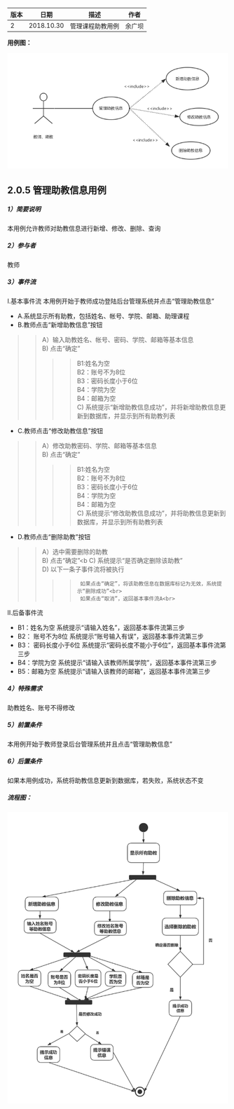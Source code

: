 | 版本  | 日期       | 描述            | 作者   |
| ----- | ---------- | --------------- | ------ |
| 2 | 2018.10.30 | 管理课程助教用例 | 余广坝 |

**用例图：**

![管理课程助教用例图](img_use_case/admin_assistant.png)


## 2.0.5 管理助教信息用例
##### 1）简要说明
本用例允许教师对助教信息进行新增、修改、删除、查询

##### 2）参与者
教师

##### 3）事件流
I.基本事件流
本用例开始于教师成功登陆后台管理系统并点击“管理助教信息”
- A.系统显示所有助教，包括姓名、帐号、学院、邮箱、助理课程
- B.教师点击“新增助教信息”按钮
>> A）输入助教姓名、帐号、密码、学院、邮箱等基本信息<br>
>> B) 点击“确定”<br>
>>>> B1:姓名为空<br>
>>>> B2：账号不为8位<br>
>>>> B3：密码长度小于6位<br>
>>>> B4：学院为空<br>
>>>> B4：邮箱为空<br>
>>C) 系统提示“新增助教信息成功”，并将新增助教信息更新到数据库，并显示到所有助教列表
- C.教师点击“修改助教信息”按钮
>> A）修改助教密码、学院、邮箱等基本信息<br>
>> B) 点击“确定”<br>
>>>> B1:姓名为空<br>
>>>> B2：账号不为8位<br>
>>>> B3：密码长度小于6位<br>
>>>> B4：学院为空<br>
>>>> B4：邮箱为空<br>
>> C) 系统提示“修改助教信息成功”，并将助教信息更新到数据库，并显示到所有助教列表
- D.教师点击“删除助教”按钮
>> A）选中需要删除的助教<br>
>> B) 点击“确定”<b
>> C) 系统提示“是否确定删除该助教”<br>
>> D) 以下一条子事件流将被执行<br>
>>>>      如果点击“确定”，将该助教信息在数据库标记为无效，系统提示“删除成功”<br>
>>>>      如果点击“取消”，返回基本事件流A<br>


II.后备事件流<br>
- B1：姓名为空
系统提示“请输入姓名”，返回基本事件流第三步<br>
- B2： 账号不为8位
系统提示“账号输入有误”，返回基本事件流第三步<br>
- B3： 密码长度小于6位
系统提示“密码长度不能小于6位”，返回基本事件流第三步<br>
- B4：学院为空
系统提示“请输入该教师所属学院”，返回基本事件流第三步<br>
- B5：邮箱为空
系统提示“请输入该教师的邮箱”，返回基本事件流第三步<br>

##### 4）特殊需求
助教姓名、账号不得修改

##### 5）前置条件
本用例开始于教师登录后台管理系统并且点击“管理助教信息”

##### 6）后置条件
如果本用例成功，系统将助教信息更新到数据库，若失败，系统状态不变



##### 流程图：

![管理课程助教流程图](img_activity/admin_assistant1.png)

